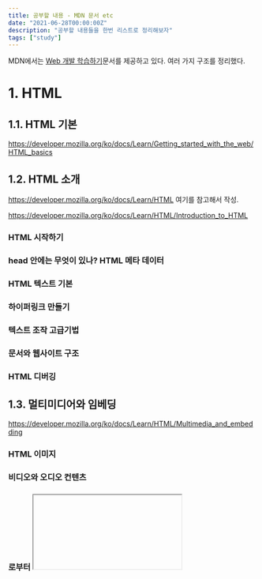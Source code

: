 ```yaml
---
title: 공부할 내용 - MDN 문서 etc
date: "2021-06-28T00:00:00Z"
description: "공부할 내용들을 한번 리스트로 정리해보자"
tags: ["study"]
---
```


MDN에서는 [Web 개발 학습하기](https://developer.mozilla.org/ko/docs/Learn)문서를 제공하고 있다. 여러 가지 구조를 정리했다.

# 1. HTML

## 1.1. HTML 기본

https://developer.mozilla.org/ko/docs/Learn/Getting_started_with_the_web/HTML_basics

## 1.2. HTML 소개

https://developer.mozilla.org/ko/docs/Learn/HTML 여기를 참고해서 작성.

https://developer.mozilla.org/ko/docs/Learn/HTML/Introduction_to_HTML

### HTML 시작하기

### head 안에는 무엇이 있나? HTML 메타 데이터

### HTML 텍스트 기본

### 하이퍼링크 만들기

### 텍스트 조작 고급기법

### 문서와 웹사이트 구조

### HTML 디버깅

## 1.3. 멀티미디어와 임베딩

https://developer.mozilla.org/ko/docs/Learn/HTML/Multimedia_and_embedding

### HTML 이미지

### 비디오와 오디오 컨텐츠

### <object> 로부터 <iframe>까지 — 기타 임베딩 기술

### Vector graphics 웹에 추가하기 (en-US)

### 반응형 이미지

## 1.4. HTML 테이블

https://developer.mozilla.org/ko/docs/Learn/HTML/Tables

### HTML 테이블 기본

### HTML 테이블 고급 기능 및 접근성

## 1.5. HTML 폼 가이드

https://developer.mozilla.org/en-US/docs/Learn/Forms

### 첫 HTML 폼

### HTML 폼 구조화

### Basic native form controls

### HTML5 input types

### Other form controls

### Styling web forms

### Advanced form styling

### UI pseudo-classes

### Client-side form validation

### Sending form data

### How to build custom form controls

### Sending forms through JavaScript

### CSS property compatibility table for form controls

## 1.6. 고급 주제

https://developer.mozilla.org/ko/docs/Web/HTML 참고

### HTML 참고서

https://developer.mozilla.org/ko/docs/Web/HTML/Reference

### CORS 활성화 이미지

### CORS 설정 특성

### rel="preload"로 콘텐츠 미리 불러오기

## 1.7. 기타

### 콘텐츠 카테고리

https://developer.mozilla.org/ko/docs/Web/HTML/Content_categories

다른 여러 주제들은 왼쪽 사이드바의 `안내서`참고

### 호환성 모드와 표준 모드


# 2. CSS

웹 개발자 안내서의 CSS 부분 구조

https://developer.mozilla.org/ko/docs/Web/Guide

## 2.1. CSS 첫번째 단계

https://developer.mozilla.org/ko/docs/Learn/CSS 에서 발췌

https://developer.mozilla.org/ko/docs/Learn/CSS/First_steps

### CSS란 무엇인가?

### CSS 시작하기

### CSS 구조

### CSS 작동 방식

## 2.2. CSS 구성요소

https://developer.mozilla.org/ko/docs/Learn/CSS/Building_blocks

### CSS 선택자

### Type, class and ID selectors

### Attribute selectors

### Pseudo-classes and pseudo-elements

### combinators

### 계단식 및 상속

### cascade layers

### 박스 모델

### 배경 및 테두리

### 텍스트 표시 방향 제어하기

### 콘텐츠 오버플로우

### CSS 값과 단위

### CSS에서 항목 크기 조정

### 이미지, 미디어 및 양식 요소

### 표 스타일링

### CSS 디버깅

### CSS 구성

### 기본적인 CSS 이해

### 편지지 만들기

### A cool looking box

## 2.3. 텍스트 스타일링

https://developer.mozilla.org/ko/docs/Learn/CSS/Styling_text

### 기본적인 텍스트 및 글꼴 스타일

### 목록 스타일링

### 링크 스타일링

### 웹 글꼴

## 2.4. CSS 레이아웃

https://developer.mozilla.org/ko/docs/Learn/CSS/CSS_layout

### CSS 레이아웃 입문서

### 일반 대열(normal flow)

### Flexbox

### Grids

### Floats(부동체)

### Positioning

### Multiple-column Layout

### Responsive design

### 미디어 쿼리 안내서

### 레거시 레이아웃 메서드

### 이전 브라우저 지원

## 2.5. CSS 핵심 개념

https://developer.mozilla.org/ko/docs/Web/CSS 이곳의 `참고서`에서.

### 언어 구문과 형태

### 명시도

### 상속

### 종속

### CSS 값과 단위

### CSS 함수 표기법

### 박스 모델

### 여백 상쇄

### 컨테이닝 블록

### 쌓임 맥락, 블록 서식 맥락

### 초기값, 계산값, 사용값, 실제값

### CSS shortcut

### CSS flexbox

### CSS grid

### CSS 선택자

### 미디어쿼리

https://developer.mozilla.org/ko/docs/Web/CSS/CSS_media_queries

### CSS 애니메이션

https://developer.mozilla.org/ko/docs/Web/CSS/animation

https://developer.mozilla.org/ko/docs/Web/CSS/CSS_animations/Using_CSS_animations

## 2.6. CSS 고급

CSS 레이아웃에 관한 글 모음

https://developer.mozilla.org/en-US/docs/Web/Guide/CSS/CSS_Layout

# 3. Javascript

https://developer.mozilla.org/ko/docs/Learn/JavaScript

## 3.1. Javascript 첫걸음

https://developer.mozilla.org/ko/docs/Learn/JavaScript/First_steps

### JavaScript가 뭔가요? 

### JavaScript에 발 담그기

### 뭐가 잘못됐을까요? JavaScript 문제 해결 

### 필요한 정보를 저장하기-변수 

### JavaScript의 기본적인 연산 - 숫자와 연산자 

### 문자열 다루기 — 문자열 

### 문자열 제대로 다루기

### 배열(Arrays)

### Silly story generator

## 3.2. Javascript 구성요소

https://developer.mozilla.org/ko/docs/Learn/JavaScript/Building_blocks

### 판단 내리기 - 조건문

### 반복문

### 함수 - 코드 재사용

### 함수 만들기

### 함수 반환값

### 이벤트 입문

## 3.3. Javascript 객체

https://developer.mozilla.org/ko/docs/Learn/JavaScript/Objects

### JavaScript 객체 기본

### Object prototypes

### Object-oriented programming

### Classes in JavaScript

### JSON으로 작업하기

### Object building practice

### Adding features to our bouncing balls demo

## 3.4. Javascript 비동기성

https://developer.mozilla.org/ko/docs/Learn/JavaScript/Asynchronous

### Introducing asynchronous JavaScript

### How to use promises

### Implementing a promise-based API

### Introducing asynchronous Workers

### Sequencing asynchronous operations

## 3.5. 클라이언트 사이드 Web API

https://developer.mozilla.org/ko/docs/Learn/JavaScript/Client-side_web_APIs

### Introduction to web APIs (en-US)

### Manipulating documents (en-US)

### Fetching data from the server (en-US)

### Third party APIs (en-US)

### Drawing graphics (en-US)

### Video and audio APIs (en-US)

### Client-side storage

## 3.6. Javascript 중고급 주제들

https://developer.mozilla.org/ko/docs/Web/JavaScript

https://developer.mozilla.org/ko/docs/Web/JavaScript#%EC%A4%91%EA%B8%89

물론 [참고서 섹션](https://developer.mozilla.org/ko/docs/Web/JavaScript#%EC%B0%B8%EA%B3%A0%EC%84%9C)에도 볼만한 게 많다.

### JavaScript 데이터 구조

### 동등성 비교 및 동일성

### 속성의 열거 가능성과 소유권

### 클로저

### 상속과 프로토타입 체인

### JavaScript 형식화 배열

### 메모리 관리

### Concurrency model and Event Loop

## 3.7. AJAX

https://developer.mozilla.org/en-US/docs/Web/Guide/AJAX

https://developer.mozilla.org/ko/docs/Web/Guide/AJAX

# 4. 접근성

https://developer.mozilla.org/ko/docs/Learn/Accessibility

## 4.1. 접근성 소개

### 접근성이란?

### HTML : 접근성의 좋은 기반

### CSS 와 JavaScript의 접근성 모범 사례 (en-US)

### WAI-ARIA 기초 (en-US)

### 멀티미디어 접근성 (en-US)

### 모바일 접근성

### 접근성 트러블슈팅

# 5. 웹 퍼포먼스 

https://developer.mozilla.org/en-US/docs/Learn/Performance

## 5.1. 웹 퍼포먼스 소개

### The "why" of web performance

### What is web performance?

### How do users perceive performance?

### Measuring performance

### Multimedia: images

### Multimedia: video

### JavaScript performance optimization

### HTML performance optimization

### CSS performance optimization

### The business case for web performance

# 6. 도구와 테스팅

https://developer.mozilla.org/en-US/docs/Learn/Tools_and_testing

## 6.1. 클라이언트 사이드 웹 개발 도구

https://developer.mozilla.org/en-US/docs/Learn/Tools_and_testing/Understanding_client-side_tools

### Client-side tooling overview

### Command line crash course

### Package management basics

### Introducing a complete toolchain

### Deploying our app

## 6.2. 클라이언트 사이드 프레임워크 소개

https://developer.mozilla.org/en-US/docs/Learn/Tools_and_testing/Client-side_JavaScript_frameworks/Introduction

React, Ember, Vue, Svelte 등등. 생략

## 6.3. 크로스 브라우저 테스팅

https://developer.mozilla.org/en-US/docs/Learn/Tools_and_testing/Cross_browser_testing

### Introduction to cross browser testing

### Strategies for carrying out testing

### Handling common HTML and CSS problems

### Handling common JavaScript problems

### Handling common accessibility problems

### Introduction to automated testing

### Setting up your own test automation environment

# 7. 서버사이드 웹사이트 프로그래밍

https://developer.mozilla.org/en-US/docs/Learn/Server-side

## 7.1. 첫걸음

https://developer.mozilla.org/en-US/docs/Learn/Server-side/First_steps

### Introduction to the server side

### Client-Server overview

### Server-side web frameworks

### Website security

## 7.2. Django

생략

## 7.3. Express web framework

https://developer.mozilla.org/en-US/docs/Learn/Server-side/Express_Nodejs

# 8. 웹 보안

https://developer.mozilla.org/ko/docs/Web/Security

## 8.1. 콘텐츠 보안

### 콘텐츠 보안 정책(CSP)

## 8.2. 연결 보안

### 전송 계층 보안(TLS)

### HTTPS

### HTTP Strict-Transport-Security

### 인증서 투명성

### 혼합 콘텐츠

### 혼합 콘텐츠가 차단된 웹사이트를 고치는 방법 (en-US)

### 보안 컨텍스트

### 보안 컨텍스트로 제한된 기능

### Weak signature algorithms (en-US)

## 8.3. 데이터 보안

### HTTP 쿠키 사용

### 로컬 스토리지

## 8.4. 정보 유출

### 리퍼러 헤더 정책: 개인 정보 보호 및 보안 문제 (en-US)

### 자격 증명 없는 IFrame (en-US)

## 8.5. 무결성

### 동일 출처 정책

### 하위 리소스 무결성 (en-US)

### HTTP Access-Control-Allow-Origin

### HTTP X-Content-Type-Options (en-US)

## 8.6. 클릭재킹 보호

### HTTP X-Frame-Options

### CSP: frame-ancestors (en-US)

## 8.7. 사용자 정보 보안

### 안전하지 않은 비밀번호

### 개인 정보 및 :visited 선택자 (en-US)

# 9. HTTP

https://developer.mozilla.org/ko/docs/Web/HTTP

## 9.1. HTTP 기본

https://developer.mozilla.org/ko/docs/Web/HTTP/Basics_of_HTTP

### HTTP 개요

### HTTP의 진화

### HTTP 버전 협상

### HTTP 메시지

### 전형적인 HTTP 세션

### HTTP/1.x 연결관리

### 프로토콜 업그레이드 메커니즘

## 9.2. 리소스와 URIs

https://developer.mozilla.org/ko/docs/Web/HTTP/Basics_of_HTTP/Identifying_resources_on_the_Web

### 웹의 리소스 식별하기

### 데이터 URL

### MIME 타입 소개

### www와 non-www URL

## 9.3. HTTP 보안

### 콘텐츠 보안 정책(CSP)

### HTTP strict transport security

### Cookie security

### X-Content-Type-Options

### X-Frame-Options

### X-XSS-Protection

### HTTP Public Key Pinning

### Mozilla Observatory

사이트 보안 등을 체크할 수 있는 듯

https://observatory.mozilla.org/

## 9.4. 기타 이슈

### HTTP 접근제어(CORS)

### HTTP 인증

### HTTP 캐싱

### HTTP 압축

### HTTP 조건부 요청

### HTTP 컨텐츠 협상

### HTTP 쿠키

### HTTP range 요청

### HTTP 리다이렉트

### HTTP 명세

### Permissions policy

# 10. 프로그레시브 웹 앱

https://developer.mozilla.org/en-US/docs/Web/Progressive_web_apps

# 11. 디자인 패턴

https://patterns-dev-kr.github.io/


# 기타

다양한 학습서와 교육 자료가 있는 학습서 https://developer.mozilla.org/ko/docs/Web/Tutorials
